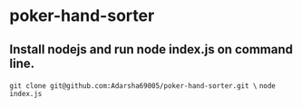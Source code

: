 # poker-hand-sorter
## Install nodejs and run node index.js on command line.
`git clone git@github.com:Adarsha69005/poker-hand-sorter.git \`
`node index.js`
